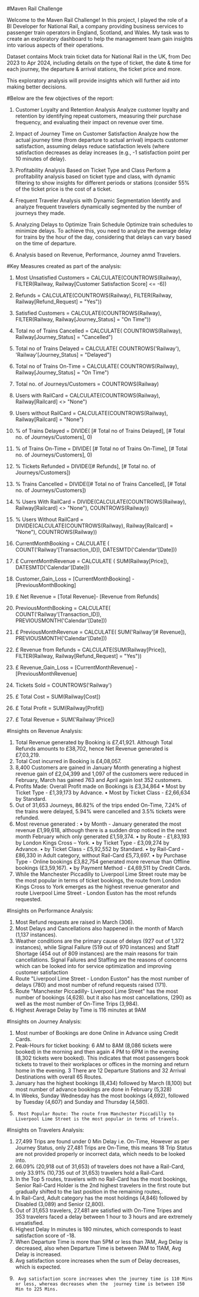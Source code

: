 #Maven Rail Challenge

Welcome to the Maven Rail Challenge! In this project, I played the role of a BI Developer for National Rail, a company providing business services to passenger train operators in England, Scotland, and Wales. My task was to create an exploratory dashboard to help the management team gain insights into various aspects of their operations.

Dataset contains Mock train ticket data for National Rail in the UK, from Dec 2023 to Apr 2024, including details on the type of ticket, the date & time for each journey, the departure & arrival stations, the ticket price and
more.

This exploratory analysis will provide insights which will further aid into making better decisions.

#Below are the few objectives of the report:

1. Customer Loyalty and Retention Analysis
   Analyze customer loyalty and retention by identifying repeat customers, measuring their purchase frequency, and evaluating their impact on revenue over time.
   
2. Impact of Journey Time on Customer Satisfaction
   Analyze how the actual journey time (from departure to actual arrival) impacts customer satisfaction, assuming delays reduce satisfaction levels (where satisfaction decreases as delay increases (e.g., -1 satisfaction point per 10 minutes of delay).
   
3. Profitability Analysis Based on Ticket
   Type and Class Perform a profitability analysis based on ticket type and class, with dynamic filtering to show insights for different periods or stations (consider 55% of the ticket price is the cost of a ticket.
   
4. Frequent Traveler Analysis with Dynamic Segmentation
   Identify and analyze frequent travelers dynamically segmented by the number of journeys they made.
   
5. Analyzing Delays to Optimize Train Schedule
   Optimize train schedules to minimize delays. To achieve this, you need to analyze the average delay for trains by the hour of the day, considering that delays can vary based on the time of departure.

6. Analysis based on Revenue, Performance, Journey anmd Travelers.


#Key Measures created as part of the analysis:

1.	Most Unsatisfied Customers = 
	  CALCULATE(COUNTROWS(Railway), FILTER(Railway, Railway[Customer Satisfaction Score] <= -6))

2.	Refunds = 
	  CALCULATE(COUNTROWS(Railway), FILTER(Railway, Railway[Refund_Request] = "Yes"))

3.	Satisfied Customers = 
	  CALCULATE(COUNTROWS(Railway), FILTER(Railway, Railway[Journey_Status] = "On Time"))

4.	Total no of Trains Cancelled = 
  	CALCULATE(
  	COUNTROWS(Railway), 
  	Railway[Journey_Status] = "Cancelled")

5.	Total no of Trains Delayed = 
  	CALCULATE(
  	COUNTROWS('Railway'),
  	'Railway'[Journey_Status] = "Delayed")


6.	Total no of Trains On-Time = 
  	CALCULATE(
  	COUNTROWS(Railway),
  	Railway[Journey_Status] = "On Time")

7.	Total no. of Journeys/Customers = 
  	COUNTROWS(Railway)

8.	Users with RailCard = 
	  CALCULATE(COUNTROWS(Railway), Railway[Railcard] <> "None")

9.	Users without RailCard = 
	  CALCULATE(COUNTROWS(Railway), Railway[Railcard] = "None")

10.	% of Trains Delayed = 
  	DIVIDE(
  	[# Total no of Trains Delayed],
  	[# Total no. of Journeys/Customers],
  	0)

11.	% of Trains On-Time = 
  	DIVIDE(
  	[# Total no of Trains On-Time],
  	[# Total no. of Journeys/Customers],
  	0) 


12.	% Tickets Refunded = 
	  DIVIDE([# Refunds], [# Total no. of Journeys/Customers])

13.	% Trains Cancelled = 
	  DIVIDE([# Total no of Trains Cancelled], [# Total no. of Journeys/Customers])


14.	% Users With RailCard = 
	  DIVIDE(CALCULATE(COUNTROWS(Railway), Railway[Railcard] <> "None"), COUNTROWS(Railway))


15.	% Users Without RailCard = 
	  DIVIDE(CALCULATE(COUNTROWS(Railway), Railway[Railcard] = "None"), COUNTROWS(Railway))


16.	CurrentMonthBooking = 
  	CALCULATE (
  	COUNT('Railway'[Transaction_ID]),
  	DATESMTD('Calendar'[Date]))

17.	£ CurrentMonthRevenue = 
  	CALCULATE (
  	SUM(Railway[Price]),
  	DATESMTD('Calendar'[Date]))

18.	Customer_Gain_Loss = 
  	[CurrentMonthBooking] - [PreviousMonthBooking]


19.	£ Net Revenue = 
  	[Total Revenue]- [Revenue from Refunds]

20.	PreviousMonthBooking = 
  	CALCULATE(
  	COUNT('Railway'[Transaction_ID]),
  	PREVIOUSMONTH('Calendar'[Date]))
  

21.	£ PreviousMonthRevenue = 
  	CALCULATE(
  	SUM('Railway'[# Revenue]),
  	PREVIOUSMONTH('Calendar'[Date]))


22.	£ Revenue from Refunds = 
  	CALCULATE(SUM(Railway[Price]), FILTER(Railway, Railway[Refund_Request] = "Yes"))


23.	£ Revenue_Gain_Loss = 
  	[CurrentMonthRevenue] - [PreviousMonthRevenue]

24.	Tickets Sold = COUNTROWS('Railway')

25.	£ Total Cost = SUM(Railway[Cost])

26.	£ Total Profit = SUM(Railway[Profit])

27.	£ Total Revenue = SUM('Railway'[Price])


#Insights on Revenue Analysis:

1.	Total Revenue generated by Booking is £7,41,921. Although Total Refunds amounts to £38,702, hence Net Revenue generated is £7,03,219.
2. 	Total Cost incurred in Booking is £4,08,057.
3.	 8,400 Customers are gained in January Month generating a highest revenue gain of £2,04,399 and 1,097 of the customers were reduced in February, March has gained 763 and April again lost 352 customers.
4.	Profits Made:
	Overall Profit made on Bookings is £3,34,864
		•	Most by Ticket Type - £1,39,173 by Advance.
		•	Most by Ticket Class - £2,66,634 by Standard.
5.	Out of 31,653 Journeys, 86.82% of the trips ended On-Time,  7.24% of the trains were delayed, 5.94% were cancelled and 3.5% tickets were refunded.
6.	Most revenue generated : 
		•	by Month - January generated the most revenue £1,99,618, although there is a sudden drop noticed in the next month February which only generated £1,59,374.
		•	by Route - £1,83,193 by London Kings Cross – York.
		•	by Ticket Type - £3,09,274 by Advance.
		•	by Ticket Class - £5,92,552 by Standard.
		•	by Rail-Card -  £86,330 in Adult category, without Rail-Card £5,73,697. 
		•	by Purchase Type - Online bookings £3,82,754 generated more revenue than Offline bookings (£3,59,167).
		•	by Payment Method - £4,69,511 by Credit Cards.
7. 	While the Manchester Piccadilly to Liverpool Lime Street route may be the most popular in terms of ticket bookings, the route from London Kings Cross to York emerges as the highest revenue generator and route Liverpool Lime Street - London Euston has the most 	refunds requested.


#Insights on Performance Analysis:

1.	Most Refund requests are raised in March (306).
2.	Most Delays and Cancellations also happened in the month of March (1,137 instances).
3.	Weather conditions are the primary cause of delays (927 out of 1,372 instances), while  Signal Failure (519 out of 970 instances) and Staff Shortage (454 out of 809 instances) are the main reasons for train cancellations. Signal Failures and Staffing are the 	reasons of concerns which can be looked into for service optimization and improving customer satisfaction
4.	Route "Liverpool Lime Street - London Euston" has the most number of delays (780) and most number of refund requests raised (171).
5.	Route "Manchester Piccadilly- Liverpool Lime Street" has the most number of bookings (4,628). but it also has most cancellations, (290) as well as the most number of On-Time Trips (3,984).
6.	Highest Average Delay by Time is 116 minutes at 9AM

	
#Insights on Journey Analysis:

1.	Most number of Bookings are done Online in Advance using Credit Cards.
2.	Peak-Hours for ticket booking: 6 AM to 8AM (8,086 tickets were booked) in the morning and then again 4 PM to 6PM in the evening  (8,302 tickets were booked). This indicates that most passengers book tickets to travel to their workplaces or offices in the 		morning and return home in the evening.
3 	There are 12 Departure Stations and 32 Arrival Destinations with overall 65 Routes.
4.	January has the highest bookings (8,434) followed by March (8,100) but most number of advance bookings are done in February (5,328)
5. 	In Weeks, Sunday  Wednesday has the most bookings (4,692), followed by Tuesday (4,607) and Sunday and Thursday (4,580).
6.  	Most Popular Route: The route from Manchester Piccadilly to Liverpool Lime Street is the most popular in terms of travels.

#Insights on Travelers Analysis:

1.	27,499 Trips are found under 0 Min Delay i.e. On-Time, However as per Journey Status, only 27,481 Trips are On-Time, this means 18 Trip Status are not provided properly or incorrect data, which needs to be looked into.
2.	 66.09% (20,918 out of 31,653) of travelers does not have a Rail-Card, only 33.91% (10,735 out of 31,653) travelers hold a Rail-Card. 
3. 	In the Top 5 routes, travelers with no Rail-Card has the most bookings, Senior Rail-Card Holder is the 2nd highest travelers in the first route but gradually shifted to the last position in the remaining routes,.
4.	In Rail-Card, Adult category has the most holdings (4,846) followed by Disabled (3,089) and Senior (2,800).
5.	Out of 31,653 travelers, 27,481 are satisfied with On-Time Tripes and 353  travelers faced a delay between 1 hour to 3 hours and are extremely unsatisfied.
6. 	Highest Delay In minutes is 180 minutes, which corresponds to least satisfaction score of -18.
7. 	When Departure Time is more than 5PM or less than 7AM, Avg Delay is decreased, also when  Departure Time is between 7AM to 11AM, Avg Delay is increased.
8. 	Avg satisfaction score increases when the sum of Delay decreases, which is expected.
9.  	Avg satisfaction score increases when the journey time is 110 Mins or less, whereas decreases when the  journey time is between 150 Min to 225 Mins.
    

